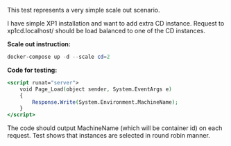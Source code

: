 This test represents a very simple scale out scenario.

I have simple XP1 installation and want to add extra CD instance. Request to xp1cd.localhost/ should be load balanced to one of the CD instances.



**Scale out instruction:**

```powershell
docker-compose up -d --scale cd=2
```



**Code for testing:**

```asp
<script runat="server">
    void Page_Load(object sender, System.EventArgs e) 
    {
        Response.Write(System.Environment.MachineName);
    }
</script>
```

The code should output MachineName (which will be container id) on each request. Test shows that instances are selected in round robin manner.